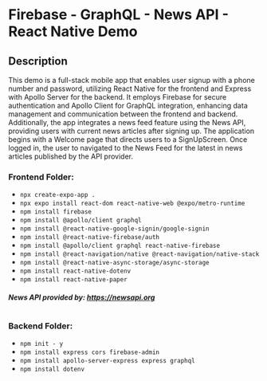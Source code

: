 # Firebase - GraphQL - News API - React Native Demo

## Description

This demo is a full-stack mobile app that enables user signup with a phone number and password, utilizing React Native for the frontend and Express with Apollo Server for the backend. It employs Firebase for secure authentication and Apollo Client for GraphQL integration, enhancing data management and communication between the frontend and backend. Additionally, the app integrates a news feed feature using the News API, providing users with current news articles after signing up. The application begins with a Welcome page that directs users to a SignUpScreen. Once logged in, the user to navigated to the News Feed for the latest in news articles published by the API provider.

### Frontend Folder:

- `npx create-expo-app .`
- `npx expo install react-dom react-native-web @expo/metro-runtime`
- `npm install firebase`
- `npm install @apollo/client graphql`
- `npm install @react-native-google-signin/google-signin`
- `npm install @react-native-firebase/auth`
- `npm install @apollo/client graphql react-native-firebase`
- `npm install @react-navigation/native @react-navigation/native-stack`
- `npm install @react-native-async-storage/async-storage`
- `npm install react-native-dotenv`
- `npm install react-native-paper`

##### News API provided by: https://newsapi.org

#

### Backend Folder:

- `npm init - y`
- `npm install express cors firebase-admin`
- `npm install apollo-server-express express graphql`
- `npm install dotenv`
